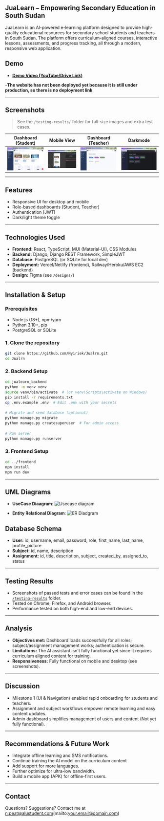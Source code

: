 
## JuaLearn – Empowering Secondary Education in South Sudan

JuaLearn is an AI-powered e-learning platform designed to provide high-quality educational resources for secondary school students and teachers in South Sudan. The platform offers curriculum-aligned courses, interactive lessons, assessments, and progress tracking, all through a modern, responsive web application.


## Demo

- **[Demo Video (YouTube/Drive Link)](https://www.youtube.com/watch?v=BMOncSmaMIA)**

-**The website has not been deployed yet because it is still under production, so there is no deployment link**

---

## Screenshots

> See the `/testing-results/` folder for full-size images and extra test cases.

| Dashboard (Student) | Mobile View |Dashboard (Teacher) |Darkmode
|---------------------|-------------|--------------------|---------------|
| ![](testing-results/studentdashboard.png) | ![](testing-results/mobile.png) | ![](testing-results/teacherdashboard.png) | ![](testing-results/darkmode.png) |


---

## Features

- Responsive UI for desktop and mobile
- Role-based dashboards (Student, Teacher)
- Authentication (JWT)
- Dark/light theme toggle

---

## Technologies Used

- **Frontend:** React, TypeScript, MUI (Material-UI), CSS Modules
- **Backend:** Django, Django REST Framework, SimpleJWT
- **Database:** PostgreSQL (or SQLite for local dev)
- **Deployment:** Vercel/Netlify (frontend), Railway/Heroku/AWS EC2 (backend)
- **Design:** Figma (see `/designs/`)

---

## Installation & Setup

### Prerequisites

- Node.js (18+), npm/yarn
- Python 3.10+, pip
- PostgreSQL or SQLite

### 1. Clone the repository

```bash
git clone https://github.com/Nyiriek/Jualrn.git
cd Jualrn
````

### 2. Backend Setup

```bash
cd jualearn_backend
python -m venv venv
source venv/bin/activate  # (or venv\Scripts\activate on Windows)
pip install -r requirements.txt
cp .env.example .env  # Edit .env with your secrets

# Migrate and seed database (optional)
python manage.py migrate
python manage.py createsuperuser  # For admin access

# Run server
python manage.py runserver
```

### 3. Frontend Setup

```bash
cd ../frontend
npm install
npm run dev
```

---

## UML Diagrams
- **UseCase Diaagram**:
    ![Usecase diagram](screenshots/use-case.png)

- **Entity Relational Diagram**:
    ![ER Diadgram](screenshots/ERD.png)

## Database Schema
* **User:** id, username, email, password, role, first\_name, last\_name, profile\_picture
* **Subject:** id, name, description
* **Assignment:** id, title, description, subject, created\_by, assigned\_to, status

---

## Testing Results

* Screenshots of passed tests and error cases can be found in the [`/testing-results`](./testing-results) folder.
* Tested on Chrome, Firefox, and Android browser.
* Performance tested on both high-end and low-end devices.

---

## Analysis

* **Objectives met:** Dashboard loads successfully for all roles; subject/assignment management works; authentication is secure.
* **Limitations:** The AI assistant isn't fully functional yet since it requires curriculum aligned content for training.
* **Responsiveness:** Fully functional on mobile and desktop (see screenshots).

---

## Discussion

* Milestone 1 (UI & Navigation) enabled rapid onboarding for students and teachers.
* Assignment and subject workflows empower remote learning and easy content updates.
* Admin dashboard simplifies management of users and content (Not yet fully functional).

---

## Recommendations & Future Work

* Integrate offline learning and SMS notifications.
* Continue training the AI model on the curriculum content
* Add support for more languages.
* Further optimize for ultra-low bandwidth.
* Build a mobile app (APK) for offline-first users.

---

## Contact

Questions? Suggestions? Contact me at n.peat@alustudent.com(mailto:your.email@domain.com)

